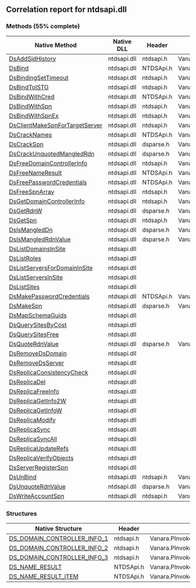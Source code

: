 ## Correlation report for ntdsapi.dll  
### Methods (55% complete)  
Native Method | Native DLL | Header | Managed Method  
--- | --- | --- | ---  
[DsAddSidHistory](http://msdn2.microsoft.com/en-us/library/36ef8734-717a-4c3a-a839-6591d85c9734) | ntdsapi.dll | ntdsapi.h | Vanara.PInvoke.NTDSApi.DsAddSidHistory  
[DsBind](http://msdn2.microsoft.com/en-us/library/ms675931) | ntdsapi.dll | NTDSApi.h | Vanara.PInvoke.NTDSApi.DsBind  
[DsBindingSetTimeout](http://msdn2.microsoft.com/en-us/library/abdaae89-fba3-4949-92a9-acd62898ec24) | ntdsapi.dll | ntdsapi.h | Vanara.PInvoke.NTDSApi.DsBindingSetTimeout  
[DsBindToISTG](http://msdn2.microsoft.com/en-us/library/bd53124c-8578-495d-b540-d4b4c09297c3) | ntdsapi.dll | ntdsapi.h | Vanara.PInvoke.NTDSApi.DsBindToISTG  
[DsBindWithCred](http://msdn2.microsoft.com/en-us/library/ms675961) | ntdsapi.dll | NTDSApi.h | Vanara.PInvoke.NTDSApi.DsBindWithCred  
[DsBindWithSpn](http://msdn2.microsoft.com/en-us/library/9a149654-fd94-4b0c-b712-07fb827bef2f) | ntdsapi.dll | ntdsapi.h | Vanara.PInvoke.NTDSApi.DsBindWithSpn  
[DsBindWithSpnEx](http://msdn2.microsoft.com/en-us/library/52a5761d-5244-4bc9-8c09-fd08f10a9fff) | ntdsapi.dll | ntdsapi.h | Vanara.PInvoke.NTDSApi.DsBindWithSpnEx  
[DsClientMakeSpnForTargetServer](http://msdn2.microsoft.com/en-us/library/d205e7cc-4879-41a4-baa7-75e7dd177cd0) | ntdsapi.dll | ntdsapi.h | Vanara.PInvoke.NTDSApi.DsClientMakeSpnForTargetServer  
[DsCrackNames](http://msdn2.microsoft.com/en-us/library/ms675970) | ntdsapi.dll | NTDSApi.h | Vanara.PInvoke.NTDSApi.DsCrackNames  
[DsCrackSpn](http://msdn2.microsoft.com/en-us/library/65c81c23-a259-480c-9c1e-03484d3e89c9) | ntdsapi.dll | dsparse.h | Vanara.PInvoke.NTDSApi.DsCrackSpn  
[DsCrackUnquotedMangledRdn](http://msdn2.microsoft.com/en-us/library/30711d2d-f541-46b4-a301-a0f9fc7d6676) | ntdsapi.dll | dsparse.h | Vanara.PInvoke.NTDSApi.DsCrackUnquotedMangledRdn  
[DsFreeDomainControllerInfo](http://msdn2.microsoft.com/en-us/library/1b6d3136-91e2-4653-a4b0-ae2f66a6c5a2) | ntdsapi.dll | ntdsapi.h | Vanara.PInvoke.NTDSApi.DsFreeDomainControllerInfo  
[DsFreeNameResult](http://msdn2.microsoft.com/en-us/library/ms675978) | ntdsapi.dll | NTDSApi.h | Vanara.PInvoke.NTDSApi.DsFreeNameResult  
[DsFreePasswordCredentials](http://msdn2.microsoft.com/en-us/library/ms675979) | ntdsapi.dll | NTDSApi.h | Vanara.PInvoke.NTDSApi.DsFreePasswordCredentials  
[DsFreeSpnArray](http://msdn2.microsoft.com/en-us/library/1c229933-432d-4ded-be3b-3bd339a0abe4) | ntdsapi.dll | ntdsapi.h | Vanara.PInvoke.NTDSApi.DsFreeSpnArray  
[DsGetDomainControllerInfo](http://msdn2.microsoft.com/en-us/library/52db3b25-e6b0-4a0d-831b-89a203580cf1) | ntdsapi.dll | ntdsapi.h | Vanara.PInvoke.NTDSApi.DsGetDomainControllerInfo  
[DsGetRdnW](http://msdn2.microsoft.com/en-us/library/22627f2e-adfb-49de-bae5-20aaf69830ac) | ntdsapi.dll | dsparse.h | Vanara.PInvoke.NTDSApi.DsGetRdnW  
[DsGetSpn](http://msdn2.microsoft.com/en-us/library/cbd53850-9b05-4f74-ab07-30dcad583fc5) | ntdsapi.dll | ntdsapi.h | Vanara.PInvoke.NTDSApi.DsGetSpn  
[DsIsMangledDn](http://msdn2.microsoft.com/en-us/library/e4aaa83c-3bd6-48db-9d34-367b76ba629c) | ntdsapi.dll | dsparse.h | Vanara.PInvoke.NTDSApi.DsIsMangledDn  
[DsIsMangledRdnValue](http://msdn2.microsoft.com/en-us/library/adf5e133-9e48-4e97-af0c-4f8ea9b8bf8f) | ntdsapi.dll | dsparse.h | Vanara.PInvoke.NTDSApi.DsIsMangledRdnValue  
[DsListDomainsInSite](https://www.google.com/search?num=5&q=DsListDomainsInSiteA+site%3Amicrosoft.com) | ntdsapi.dll |  |   
[DsListRoles](https://www.google.com/search?num=5&q=DsListRolesA+site%3Amicrosoft.com) | ntdsapi.dll |  |   
[DsListServersForDomainInSite](https://www.google.com/search?num=5&q=DsListServersForDomainInSiteA+site%3Amicrosoft.com) | ntdsapi.dll |  |   
[DsListServersInSite](https://www.google.com/search?num=5&q=DsListServersInSiteA+site%3Amicrosoft.com) | ntdsapi.dll |  |   
[DsListSites](https://www.google.com/search?num=5&q=DsListSitesA+site%3Amicrosoft.com) | ntdsapi.dll |  |   
[DsMakePasswordCredentials](http://msdn2.microsoft.com/en-us/library/ms676006) | ntdsapi.dll | NTDSApi.h | Vanara.PInvoke.NTDSApi.DsMakePasswordCredentials  
[DsMakeSpn](http://msdn2.microsoft.com/en-us/library/fca3c59c-bb81-42a0-acd3-2e55c902febe) | ntdsapi.dll | dsparse.h | Vanara.PInvoke.NTDSApi.DsMakeSpn  
[DsMapSchemaGuids](https://www.google.com/search?num=5&q=DsMapSchemaGuidsA+site%3Amicrosoft.com) | ntdsapi.dll |  |   
[DsQuerySitesByCost](https://www.google.com/search?num=5&q=DsQuerySitesByCostA+site%3Amicrosoft.com) | ntdsapi.dll |  |   
[DsQuerySitesFree](https://www.google.com/search?num=5&q=DsQuerySitesFree+site%3Amicrosoft.com) | ntdsapi.dll |  |   
[DsQuoteRdnValue](http://msdn2.microsoft.com/en-us/library/a1e8a4c0-965a-4061-aab3-3e719ec6374d) | ntdsapi.dll | dsparse.h | Vanara.PInvoke.NTDSApi.DsQuoteRdnValue  
[DsRemoveDsDomain](https://www.google.com/search?num=5&q=DsRemoveDsDomainA+site%3Amicrosoft.com) | ntdsapi.dll |  |   
[DsRemoveDsServer](https://www.google.com/search?num=5&q=DsRemoveDsServerA+site%3Amicrosoft.com) | ntdsapi.dll |  |   
[DsReplicaConsistencyCheck](https://www.google.com/search?num=5&q=DsReplicaConsistencyCheck+site%3Amicrosoft.com) | ntdsapi.dll |  |   
[DsReplicaDel](https://www.google.com/search?num=5&q=DsReplicaDelA+site%3Amicrosoft.com) | ntdsapi.dll |  |   
[DsReplicaFreeInfo](https://www.google.com/search?num=5&q=DsReplicaFreeInfo+site%3Amicrosoft.com) | ntdsapi.dll |  |   
[DsReplicaGetInfo2W](https://www.google.com/search?num=5&q=DsReplicaGetInfo2W+site%3Amicrosoft.com) | ntdsapi.dll |  |   
[DsReplicaGetInfoW](https://www.google.com/search?num=5&q=DsReplicaGetInfoW+site%3Amicrosoft.com) | ntdsapi.dll |  |   
[DsReplicaModify](https://www.google.com/search?num=5&q=DsReplicaModifyA+site%3Amicrosoft.com) | ntdsapi.dll |  |   
[DsReplicaSync](https://www.google.com/search?num=5&q=DsReplicaSyncA+site%3Amicrosoft.com) | ntdsapi.dll |  |   
[DsReplicaSyncAll](https://www.google.com/search?num=5&q=DsReplicaSyncAllA+site%3Amicrosoft.com) | ntdsapi.dll |  |   
[DsReplicaUpdateRefs](https://www.google.com/search?num=5&q=DsReplicaUpdateRefsA+site%3Amicrosoft.com) | ntdsapi.dll |  |   
[DsReplicaVerifyObjects](https://www.google.com/search?num=5&q=DsReplicaVerifyObjectsA+site%3Amicrosoft.com) | ntdsapi.dll |  |   
[DsServerRegisterSpn](https://www.google.com/search?num=5&q=DsServerRegisterSpnA+site%3Amicrosoft.com) | ntdsapi.dll |  |   
[DsUnBind](http://msdn2.microsoft.com/en-us/library/7106d67f-d421-4a7c-b775-440e5944f25e) | ntdsapi.dll | ntdsapi.h | Vanara.PInvoke.NTDSApi.DsUnBind  
[DsUnquoteRdnValue](http://msdn2.microsoft.com/en-us/library/6e3dd220-ba98-46b5-8522-93cbe2029aa4) | ntdsapi.dll | dsparse.h | Vanara.PInvoke.NTDSApi.DsUnquoteRdnValue  
[DsWriteAccountSpn](http://msdn2.microsoft.com/en-us/library/2b555f6b-643d-4fa0-9aca-701e6b3313fa) | ntdsapi.dll | ntdsapi.h | Vanara.PInvoke.NTDSApi.DsWriteAccountSpn  
### Structures  
Native Structure | Header | Managed Structure  
--- | --- | ---  
[DS_DOMAIN_CONTROLLER_INFO_1](http://msdn2.microsoft.com/en-us/library/6cc829ac-2aa6-49ef-b1ab-9c249249e0d6) | ntdsapi.h | Vanara.PInvoke.NTDSApi+DS_DOMAIN_CONTROLLER_INFO_1  
[DS_DOMAIN_CONTROLLER_INFO_2](http://msdn2.microsoft.com/en-us/library/9d45b732-363d-4b20-ae5c-e9e76264bf1f) | ntdsapi.h | Vanara.PInvoke.NTDSApi+DS_DOMAIN_CONTROLLER_INFO_2  
[DS_DOMAIN_CONTROLLER_INFO_3](http://msdn2.microsoft.com/en-us/library/510f458e-4c08-41c7-b290-1372ac9c8beb) | ntdsapi.h | Vanara.PInvoke.NTDSApi+DS_DOMAIN_CONTROLLER_INFO_3  
[DS_NAME_RESULT](http://msdn2.microsoft.com/en-us/library/ms676246) | NTDSApi.h | Vanara.PInvoke.NTDSApi+DS_NAME_RESULT  
[DS_NAME_RESULT_ITEM](http://msdn2.microsoft.com/en-us/library/ms676246) | NTDSApi.h | Vanara.PInvoke.NTDSApi+DS_NAME_RESULT_ITEM  
